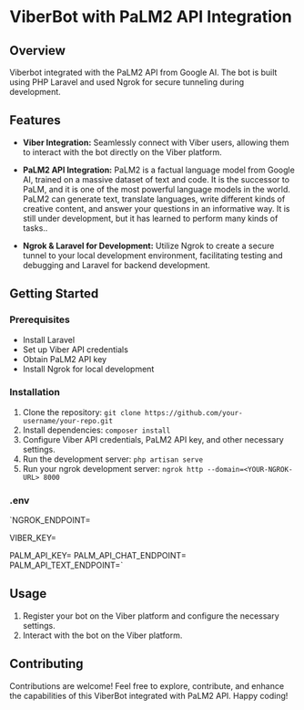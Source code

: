 # ViberBot with PaLM2 API Integration

## Overview
Viberbot integrated with the PaLM2 API from Google AI. The bot is built using PHP Laravel and used Ngrok for secure tunneling during development.


## Features

- **Viber Integration:** Seamlessly connect with Viber users, allowing them to interact with the bot directly on the Viber platform.

- **PaLM2 API Integration:** PaLM2 is a factual language model from Google AI, trained on a massive dataset of text and code. It is the successor to PaLM, and it is one of the most powerful language models in the world. PaLM2 can generate text, translate languages, write different kinds of creative content, and answer your questions in an informative way. It is still under development, but it has learned to perform many kinds of tasks..


- **Ngrok & Laravel for Development:** Utilize Ngrok to create a secure tunnel to your local development environment, facilitating testing and debugging and Laravel for backend development.

## Getting Started

### Prerequisites
- Install Laravel
- Set up Viber API credentials
- Obtain PaLM2 API key
- Install Ngrok for local development

### Installation
1. Clone the repository: `git clone https://github.com/your-username/your-repo.git`
2. Install dependencies: `composer install`
3. Configure Viber API credentials, PaLM2 API key, and other necessary settings.
4. Run the development server: `php artisan serve`
5. Run your ngrok development server: `ngrok http --domain=<YOUR-NGROK-URL> 8000`

### .env
`NGROK_ENDPOINT=<Your-ngrok-endpoint>

VIBER_KEY=<your-viber-apikey>

PALM_API_KEY=<your-palm2-key>
PALM_API_CHAT_ENDPOINT=<chat-endpoint-url>
PALM_API_TEXT_ENDPOINT=<text-endpoint-url>`

## Usage
1. Register your bot on the Viber platform and configure the necessary settings.
2. Interact with the bot on the Viber platform.

## Contributing
Contributions are welcome!
Feel free to explore, contribute, and enhance the capabilities of this ViberBot integrated with PaLM2 API. Happy coding!





